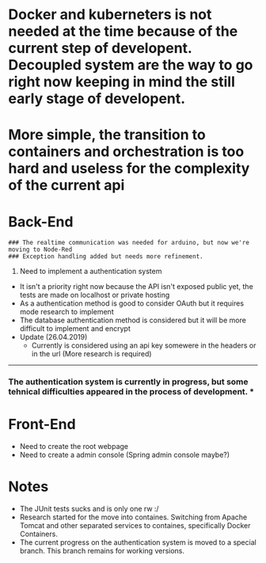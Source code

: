 
# Docker and kuberneters is not needed at the time because of the current step of developent. Decoupled system are the way to go right now keeping in mind the still early stage of developent.
# More simple, the transition to containers and orchestration is too hard and useless for the complexity of the current api  

# Back-End
    ### The realtime communication was needed for arduino, but now we're moving to Node-Red
    ### Exception handling added but needs more refinement.
1. Need to implement a authentication system
  - It isn't a priority right now because the API isn't exposed public yet, the tests are made on localhost or private hosting
  - As a authentication method is good to consider OAuth but it requires mode research to implement
  - The database authentication method is considered but it will be more difficult to implement and encrypt
  - Update (26.04.2019)
    - Currently is considered using an api key somewere in the headers or in the url (More research is required)
--------------------------------------------------------------------------------------------------------------------
### The authentication system is currently in progress, but some tehnical difficulties appeared in the process of development. *

# Front-End 

- Need to create the root webpage
- Need to create a admin console (Spring admin console maybe?) 

# Notes
- The JUnit tests sucks and is only one rw :/
- Research started for the move into containes. Switching from Apache Tomcat and other separated services to containes, specifically Docker Containers.
- The current progress on the authentication system is moved to a special branch. This branch remains for working versions.
